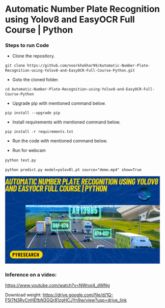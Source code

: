 # Automatic Number Plate Recognition using Yolov8 and EasyOCR Full Course | Python




### Steps to run Code
- Clone the repository.
```
git clone https://github.com/noorkhokhar99/Automatic-Number-Plate-Recognition-using-Yolov8-and-EasyOCR-Full-Course-Python.git
```
- Goto the cloned folder.
```
cd Automatic-Number-Plate-Recognition-using-Yolov8-and-EasyOCR-Full-Course-Python

```
- Upgrade pip with mentioned command below.
```
pip install --upgrade pip
```
- Install requirements with mentioned command below.
```
pip install -r requirements.txt
```
- Run the code with mentioned command below.

 - Run for webcam
 
`python test.py`

`python predict.py model=yolov8l.pt source="demo.mp4" show=True
`

<p align="center">
<img src="https://github.com/noorkhokhar99/Automatic-Number-Plate-Recognition-using-Yolov8-and-EasyOCR-Full-Course-Python/blob/main/Automatic%20Number%20Plate%20Recognition%20using%20Yolov8%20and%20EasyOCR%20Full%20Course%20%20Python.png">
</p>






### Inference on a video:
https://www.youtube.com/watch?v=NWnoi4_dWNg





Download weight: https://drive.google.com/file/d/1Q-F5l7N3RvCnHEfbN3GQr81zgHCJYn9w/view?usp=drive_link

